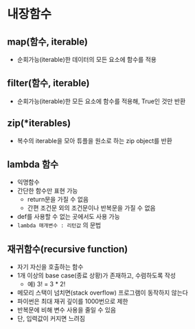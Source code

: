 # 내장함수



## map(함수, iterable)

- 순회가능(iterable)한 데이터의 모든 요소에 함수를 적용



## filter(함수, iterable)

- 순회가능(iterable)한 모든 요소에 함수를 적용해, True인 것만 반환



## zip(*iterables)

- 복수의 iterable을 모아 튜플을 원소로 하는 zip object를 반환



## lambda 함수

- 익명함수
- 간단한 함수만 표현 가능
  - return문을 가질 수 없음
  - 간편 조건문 외의 조건문이나 반복문을 가질 수 없음
- def를 사용할 수 없는 곳에서도 사용 가능
- `lambda 매개변수 : 리턴값` 의 문법



## 재귀함수(recursive function)

- 자기 자신을 호출하는 함수
- 1개 이상의 base case(종료 상황)가 존재하고, 수렴하도록 작성
  - 예) 3! = 3 * 2!
- 메모리 스택이 넘치면(stack overflow) 프로그램이 동작하지 않는다
- 파이썬은 최대 재귀 깊이를 1000번으로 제한
- 반복문에 비해 변수 사용을 줄일 수 있음
- 단, 입력값이 커지면 느려짐